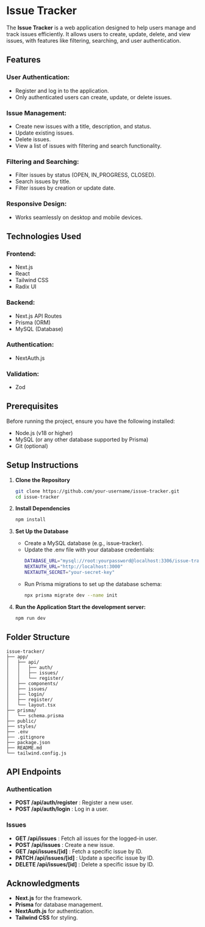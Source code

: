 <h1>Issue Tracker</h1>

The **Issue Tracker** is a web application designed to help users manage and track issues efficiently. It allows users to create, update, delete, and view issues, with features like filtering, searching, and user authentication.

## Features
### User Authentication:
- Register and log in to the application.
- Only authenticated users can create, update, or delete issues.

### Issue Management:
- Create new issues with a title, description, and status.
- Update existing issues.
- Delete issues.
- View a list of issues with filtering and search functionality.

### Filtering and Searching:
- Filter issues by status (OPEN, IN_PROGRESS, CLOSED).
- Search issues by title.
- Filter issues by creation or update date.

### Responsive Design:
- Works seamlessly on desktop and mobile devices.

## Technologies Used
### Frontend:
- Next.js
- React
- Tailwind CSS
- Radix UI

### Backend:
- Next.js API Routes
- Prisma (ORM)
- MySQL (Database)

### Authentication:
- NextAuth.js

### Validation:
- Zod

## Prerequisites
Before running the project, ensure you have the following installed:
- Node.js (v18 or higher)
- MySQL (or any other database supported by Prisma)
- Git (optional)

## Setup Instructions
1. **Clone the Repository**
   ```bash
   git clone https://github.com/your-username/issue-tracker.git
   cd issue-tracker
   ```

2. **Install Dependencies**
   ```bash
   npm install
   ```

3. **Set Up the Database**
   - Create a MySQL database (e.g., issue-tracker).
   - Update the .env file with your database credentials:
     ```bash
     DATABASE_URL="mysql://root:yourpassword@localhost:3306/issue-tracker"
     NEXTAUTH_URL="http://localhost:3000"
     NEXTAUTH_SECRET="your-secret-key"
     ```
   - Run Prisma migrations to set up the database schema:
     ```bash
     npx prisma migrate dev --name init
     ```

  4. **Run the Application Start the development server:**
     ```bash
     npm run dev
     ```

## Folder Structure
```
issue-tracker/
├── app/
│   ├── api/
│   │   ├── auth/
│   │   ├── issues/
│   │   └── register/
│   ├── components/
│   ├── issues/
│   ├── login/
│   ├── register/
│   └── layout.tsx
├── prisma/
│   └── schema.prisma
├── public/
├── styles/
├── .env
├── .gitignore
├── package.json
├── README.md
└── tailwind.config.js
```

## API Endpoints

### Authentication
- **POST /api/auth/register** : Register a new user.
- **POST /api/auth/login** : Log in a user.

### Issues
- **GET /api/issues** : Fetch all issues for the logged-in user.
- **POST /api/issues** : Create a new issue.
- **GET /api/issues/[id]** : Fetch a specific issue by ID.
- **PATCH /api/issues/[id]** : Update a specific issue by ID.
- **DELETE /api/issues/[id]** : Delete a specific issue by ID.

## Acknowledgments

- **Next.js** for the framework.
- **Prisma** for database management.
- **NextAuth.js** for authentication.
- **Tailwind CSS** for styling.
